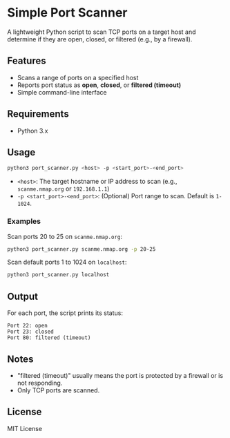 # Simple Port Scanner

A lightweight Python script to scan TCP ports on a target host and determine if they are open, closed, or filtered (e.g., by a firewall).

## Features
- Scans a range of ports on a specified host
- Reports port status as **open**, **closed**, or **filtered (timeout)**
- Simple command-line interface

## Requirements
- Python 3.x

## Usage

```sh
python3 port_scanner.py <host> -p <start_port>-<end_port>
```

- `<host>`: The target hostname or IP address to scan (e.g., `scanme.nmap.org` or `192.168.1.1`)
- `-p <start_port>-<end_port>`: (Optional) Port range to scan. Default is `1-1024`.

### Examples
Scan ports 20 to 25 on `scanme.nmap.org`:
```sh
python3 port_scanner.py scanme.nmap.org -p 20-25
```

Scan default ports 1 to 1024 on `localhost`:
```sh
python3 port_scanner.py localhost
```

## Output
For each port, the script prints its status:
```
Port 22: open
Port 23: closed
Port 80: filtered (timeout)
```

## Notes
- "filtered (timeout)" usually means the port is protected by a firewall or is not responding.
- Only TCP ports are scanned.

## License
MIT License
